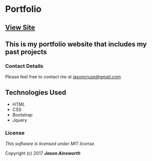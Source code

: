 # Portfolio

## [View Site](https://jaybones90.github.io/Portfolio/)

## This is my portfolio website that includes my past projects

### Contact Details
Please feel free to contact me at jasoncruze@gmail.com

## Technologies Used
* HTML
* CSS
* Bootstrap
* Jquery

### License

*This software is licensed under MIT license.*

Copyright (c) 2017 **_Jason Ainsworth_**
